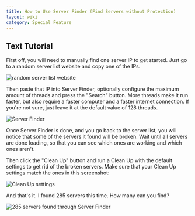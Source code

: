 ```yaml
---
title: How to Use Server Finder (Find Servers without Protection)
layout: wiki
category: Special Feature
---
```

## Text Tutorial
First off, you will need to manually find one server IP to get started. Just go to a random server list website and copy one of the IPs.

![random server list website](https://cloud.githubusercontent.com/assets/10100202/13251167/d7380f0a-da2e-11e5-8fee-6f1b5e897ce4.jpg)

Then paste that IP into Server Finder, optionally configure the maximum amount of threads and press the "Search" button. More threads make it run faster, but also require a faster computer and a faster internet connection. If you're not sure, just leave it at the default value of 128 threads.

![Server Finder](https://cloud.githubusercontent.com/assets/10100202/13251168/d73cac04-da2e-11e5-8227-5c2fc5c40c87.jpg)

Once Server Finder is done, and you go back to the server list, you will notice that some of the servers it found will be broken. Wait until all servers are done loading, so that you can see which ones are working and which ones aren't.

Then click the "Clean Up" button and run a Clean Up with the default settings to get rid of the broken servers. Make sure that your Clean Up settings match the ones in this screenshot:

![Clean Up settings](https://cloud.githubusercontent.com/assets/10100202/13251169/d7413e2c-da2e-11e5-9f6d-8577523312ec.jpg)

And that's it. I found 285 servers this time. How many can you find?

![285 servers found through Server Finder](https://cloud.githubusercontent.com/assets/10100202/13251166/d7338336-da2e-11e5-8bfd-48f7bdeb4e1e.jpg)
